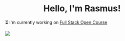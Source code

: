 <!--
**rheikkinen/rheikkinen** is a ✨ _special_ ✨ repository because its `README.md` (this file) appears on your GitHub profile.

Here are some ideas to get you started:

- 🔭 I’m currently working on ...
- 🌱 I’m currently learning ...
- 👯 I’m looking to collaborate on ...
- 🤔 I’m looking for help with ...
- 💬 Ask me about ...
- 📫 How to reach me: ...
- 😄 Pronouns: ...
- ⚡ Fun fact: ...
-->
<h1 align=center>Hello, I'm Rasmus!</h1>

⏳ I'm currently working on [Full Stack Open Course](https://fullstackopen.com/en/)


<img align="left" src="https://github-readme-stats.vercel.app/api/top-langs/?username=rheikkinen&theme=transparent&layout=compact"/>


  


